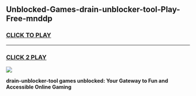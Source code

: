 
## Unblocked-Games-drain-unblocker-tool-Play-Free-mnddp
<h3>
<a href="https://premium76.site?title=drain-unblocker-tool&ref=21A">CLICK TO PLAY</a></h3>
<hr>

<h3>
<a href="https://premium76.site?title=drain-unblocker-tool&ref=21A">CLICK 2 PLAY</a>
  
</h3>

<a href="https://premium76.site?title=drain-unblocker-tool&ref=21A"><img src="https://clearcache.store/games.png"></a>


**drain-unblocker-tool games unblocked: Your Gateway to Fun and Accessible Online Gaming**
